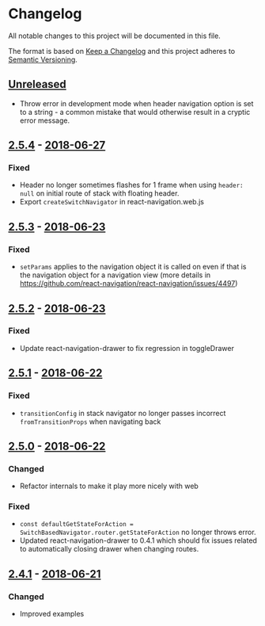 # Changelog

All notable changes to this project will be documented in this file.

The format is based on [Keep a Changelog](http://keepachangelog.com/en/1.0.0/)
and this project adheres to [Semantic Versioning](http://semver.org/spec/v2.0.0.html).

## [Unreleased]
- Throw error in development mode when header navigation option is set to a string - a common mistake that would otherwise result in a cryptic error message.

## [2.5.4] - [2018-06-27](https://github.com/react-navigation/react-navigation/releases/tag/2.5.4)
### Fixed
- Header no longer sometimes flashes for 1 frame when using `header: null` on initial route of stack with floating header.
- Export `createSwitchNavigator` in react-navigation.web.js

## [2.5.3] - [2018-06-23](https://github.com/react-navigation/react-navigation/releases/tag/2.5.3)
### Fixed
- `setParams` applies to the navigation object it is called on even if that is the navigation object for a navigation view (more details in https://github.com/react-navigation/react-navigation/issues/4497)

## [2.5.2] - [2018-06-23](https://github.com/react-navigation/react-navigation/releases/tag/2.5.2)
### Fixed
- Update react-navigation-drawer to fix regression in toggleDrawer

## [2.5.1] - [2018-06-22](https://github.com/react-navigation/react-navigation/releases/tag/2.5.1)
### Fixed
- `transitionConfig` in stack navigator no longer passes incorrect `fromTransitionProps` when navigating back

## [2.5.0] - [2018-06-22](https://github.com/react-navigation/react-navigation/releases/tag/2.5.0)
### Changed
- Refactor internals to make it play more nicely with web

### Fixed
- `const defaultGetStateForAction = SwitchBasedNavigator.router.getStateForAction` no longer throws error.
- Updated react-navigation-drawer to 0.4.1 which should fix issues related to automatically closing drawer when changing routes.

## [2.4.1] - [2018-06-21](https://github.com/react-navigation/react-navigation/releases/tag/2.4.1)
### Changed
- Improved examples

[Unreleased]: https://github.com/react-navigation/react-navigation/compare/2.5.4...HEAD
[2.5.4]: https://github.com/react-navigation/react-navigation/compare/2.5.3...2.5.4
[2.5.3]: https://github.com/react-navigation/react-navigation/compare/2.5.2...2.5.3
[2.5.2]: https://github.com/react-navigation/react-navigation/compare/2.5.1...2.5.2
[2.5.1]: https://github.com/react-navigation/react-navigation/compare/2.5.0...2.5.1
[2.5.0]: https://github.com/react-navigation/react-navigation/compare/2.4.1...2.5.0
[2.4.1]: https://github.com/react-navigation/react-navigation/compare/2.4.0...2.4.1

